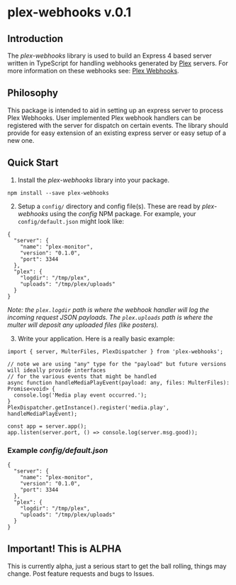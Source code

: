 # plex-webhooks v.0.1

## Introduction

The _plex-webhooks_ library is used to build an Express 4 based server written in TypeScript for handling webhooks generated by [Plex](https://plex.tv/) servers.
For more information on these webhooks see: [Plex Webhooks](https://support.plex.tv/articles/115002267687-webhooks/).

## Philosophy

This package is intended to aid in setting up an express server to process Plex Webhooks.
User implemented Plex webhook handlers can be registered with the server for dispatch on certain events.
The library should provide for easy extension of an existing express server or easy setup of a new one.

## Quick Start

1. Install the _plex-webhooks_ library into your package.

```
npm install --save plex-webhooks
```

2. Setup a `config/` directory and config file(s). These are read by _plex-webhooks_ using the _config_ NPM package. For example, your `config/default.json` might look like:

```
{
  "server": {
    "name": "plex-monitor",
    "version": "0.1.0",
    "port": 3344
  },
  "plex": {
    "logdir": "/tmp/plex",
    "uploads": "/tmp/plex/uploads"
  }
}
```

_*Note:* the `plex.logdir` path is where the webhook handler will log the incoming request JSON payloads. The `plex.uploads` path is where the multer will deposit any uploaded files (like posters)._

3. Write your application. Here is a really basic example:

```
import { server, MulterFiles, PlexDispatcher } from 'plex-webhooks';

// note we are using "any" type for the "payload" but future versions will ideally provide interfaces
// for the various events that might be handled
async function handleMediaPlayEvent(payload: any, files: MulterFiles): Promise<void> {
  console.log('Media play event occurred.');
}
PlexDispatcher.getInstance().register('media.play', handleMediaPlayEvent);

const app = server.app();
app.listen(server.port, () => console.log(server.msg.good));
```

### Example _config/default.json_

```
{
  "server": {
    "name": "plex-monitor",
    "version": "0.1.0",
    "port": 3344
  },
  "plex": {
    "logdir": "/tmp/plex",
    "uploads": "/tmp/plex/uploads"
  }
}
```

## Important! This is ALPHA

This is currently alpha, just a serious start to get the ball rolling, things may change.
Post feature requests and bugs to Issues.
